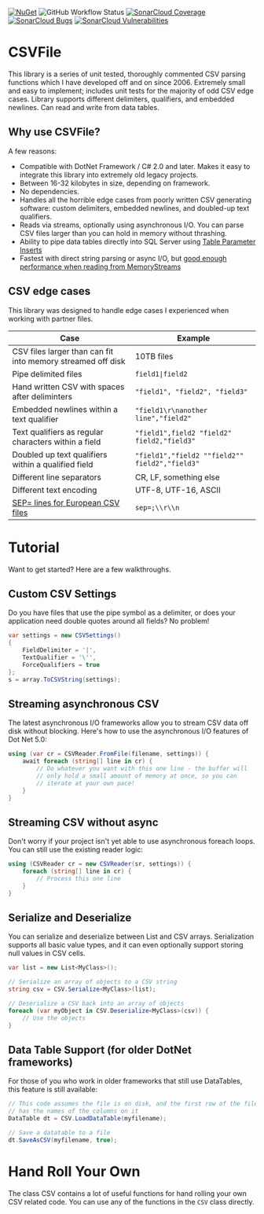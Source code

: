 [![NuGet](https://img.shields.io/nuget/v/CSVFile.svg?style=plastic)](https://www.nuget.org/packages/CSVFile/)
![GitHub Workflow Status](https://img.shields.io/github/actions/workflow/status/tspence/csharp-csv-reader/dotnet.yml?branch=main)
[![SonarCloud Coverage](https://sonarcloud.io/api/project_badges/measure?project=tspence_csharp-csv-reader&metric=coverage)](https://sonarcloud.io/component_measures?id=tspence_csharp-csv-reader&metric=coverage&view=list)
[![SonarCloud Bugs](https://sonarcloud.io/api/project_badges/measure?project=tspence_csharp-csv-reader&metric=bugs)](https://sonarcloud.io/project/issues?resolved=false&types=BUG&id=tspence_csharp-csv-reader)
[![SonarCloud Vulnerabilities](https://sonarcloud.io/api/project_badges/measure?project=tspence_csharp-csv-reader&metric=vulnerabilities)](https://sonarcloud.io/project/issues?resolved=false&types=VULNERABILITY&id=tspence_csharp-csv-reader)

# CSVFile
This library is a series of unit tested, thoroughly commented CSV parsing functions which I have developed off and on since 2006. Extremely small and easy to implement; includes unit tests for the majority of odd CSV edge cases. Library supports different delimiters, qualifiers, and embedded newlines. Can read and write from data tables.

## Why use CSVFile?
A few reasons:
* Compatible with DotNet Framework / C# 2.0 and later.  Makes it easy to integrate this library into extremely old legacy projects.
* Between 16-32 kilobytes in size, depending on framework.
* No dependencies.
* Handles all the horrible edge cases from poorly written CSV generating software: custom delimiters, embedded newlines, and doubled-up text qualifiers.
* Reads via streams, optionally using asynchronous I/O.  You can parse CSV files larger than you can hold in memory without thrashing.
* Ability to pipe data tables directly into SQL Server using [Table Parameter Inserts](https://www.gamedeveloper.com/programming/in-depth-sql-server---high-performance-inserts)
* Fastest with direct string parsing or async I/O, but [good enough performance when reading from MemoryStreams](https://www.joelverhagen.com/blog/2020/12/fastest-net-csv-parsers)

## CSV edge cases
This library was designed to handle edge cases I experienced when working with partner files.

| Case | Example |
|------|---------|
| CSV files larger than can fit into memory streamed off disk | 10TB files |
| Pipe delimited files | `field1\|field2` |
| Hand written CSV with spaces after deliminters | `"field1", "field2", "field3"` |
| Embedded newlines within a text qualifier | `"field1\r\nanother line","field2"` |
| Text qualifiers as regular characters within a field | `"field1",field2 "field2" field2,"field3"` |
| Doubled up text qualifiers within a qualified field | `"field1","field2 ""field2"" field2","field3"` |
| Different line separators | CR, LF, something else |
| Different text encoding | UTF-8, UTF-16, ASCII |
| [SEP= lines for European CSV files](https://superuser.com/questions/773644/what-is-the-sep-metadata-you-can-add-to-csvs) | `sep=;\\r\\n` |

# Tutorial
Want to get started? Here are a few walkthroughs.

## Custom CSV Settings
Do you have files that use the pipe symbol as a delimiter, or does your application need double quotes around all fields? No problem!

```csharp
var settings = new CSVSettings()
{
    FieldDelimiter = '|',
    TextQualifier = '\'',
    ForceQualifiers = true
};
s = array.ToCSVString(settings);
```

## Streaming asynchronous CSV 
The latest asynchronous I/O frameworks allow you to stream CSV data off disk without blocking.  Here's how to use the asynchronous I/O features of Dot Net 5.0:

```csharp
using (var cr = CSVReader.FromFile(filename, settings)) {
    await foreach (string[] line in cr) {
        // Do whatever you want with this one line - the buffer will
        // only hold a small amount of memory at once, so you can 
        // iterate at your own pace!
    }
}
```

## Streaming CSV without async

Don't worry if your project isn't yet able to use asynchronous foreach loops.  You can still use the existing reader logic:

```csharp
using (CSVReader cr = new CSVReader(sr, settings)) {
    foreach (string[] line in cr) {
        // Process this one line
    }
}
```

## Serialize and Deserialize
You can serialize and deserialize between List<T> and CSV arrays.  Serialization supports all basic value types, and it can even optionally support storing null values in CSV cells.

```csharp
var list = new List<MyClass>();

// Serialize an array of objects to a CSV string
string csv = CSV.Serialize<MyClass>(list);

// Deserialize a CSV back into an array of objects
foreach (var myObject in CSV.Deserialize<MyClass>(csv)) {
    // Use the objects
}
```

## Data Table Support (for older DotNet frameworks)
For those of you who work in older frameworks that still use DataTables, this feature is still available:

```csharp
// This code assumes the file is on disk, and the first row of the file
// has the names of the columns on it
DataTable dt = CSV.LoadDataTable(myfilename);

// Save a datatable to a file
dt.SaveAsCSV(myfilename, true);
```

# Hand Roll Your Own
The class CSV contains a lot of useful functions for hand rolling your own CSV related code. You can use any of the functions in the `CSV` class directly.
